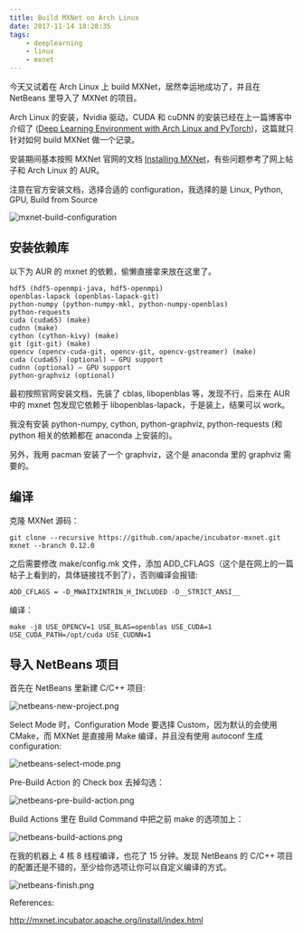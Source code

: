 ```yaml
---
title: Build MXNet on Arch Linux
date: 2017-11-14 18:28:35
tags:
    - deeplearning
    - linux
    - mxnet
---
```


今天又试着在 Arch Linux 上 build MXNet，居然幸运地成功了，并且在 NetBeans 里导入了 MXNet 的项目。

Arch Linux 的安装，Nvidia 驱动，CUDA 和 cuDNN 的安装已经在上一篇博客中介绍了 ([Deep Learning Environment with Arch Linux and PyTorch](../../../2017/11/05/pytorch-archlinux/))，这篇就只针对如何 build MXNet 做一个记录。

安装期间基本按照 MXNet 官网的文档 [Installing MXNet](http://mxnet.incubator.apache.org/install/index.html)，有些问题参考了网上帖子和 Arch Linux 的 AUR。

<!--more-->

注意在官方安装文档，选择合适的 configuration，我选择的是 Linux, Python, GPU, Build from Source

![mxnet-build-configuration](./mxnet-build-configuration.png)

## 安装依赖库

以下为 AUR 的 mxnet 的依赖，偷懒直接拿来放在这里了。

```
hdf5 (hdf5-openmpi-java, hdf5-openmpi)
openblas-lapack (openblas-lapack-git)
python-numpy (python-numpy-mkl, python-numpy-openblas)
python-requests
cuda (cuda65) (make)
cudnn (make)
cython (cython-kivy) (make)
git (git-git) (make)
opencv (opencv-cuda-git, opencv-git, opencv-gstreamer) (make)
cuda (cuda65) (optional) – GPU support
cudnn (optional) – GPU support
python-graphviz (optional)
```

最初按照官网安装文档，先装了 cblas, libopenblas 等，发现不行，后来在 AUR 中的 mxnet 包发现它依赖于 libopenblas-lapack，于是装上，结果可以 work。

我没有安装 python-numpy, cython, python-graphviz, python-requests (和 python 相关的依赖都在 anaconda 上安装的)。

另外，我用 pacman 安装了一个 graphviz，这个是 anaconda 里的 graphviz 需要的。

## 编译

克隆 MXNet 源码：

```
git clone --recursive https://github.com/apache/incubator-mxnet.git mxnet --branch 0.12.0
```

之后需要修改 make/config.mk 文件，添加 ADD_CFLAGS（这个是在网上的一篇帖子上看到的，具体链接找不到了），否则编译会报错:

```
ADD_CFLAGS = -D_MWAITXINTRIN_H_INCLUDED -D__STRICT_ANSI__
```

编译：

```
make -j8 USE_OPENCV=1 USE_BLAS=openblas USE_CUDA=1 USE_CUDA_PATH=/opt/cuda USE_CUDNN=1
```

## 导入 NetBeans 项目

首先在 NetBeans 里新建 C/C++ 项目:

![netbeans-new-project.png](./netbeans-new-project.png)

Select Mode 时，Configuration Mode 要选择 Custom，因为默认的会使用 CMake，而 MXNet 是直接用 Make 编译，并且没有使用 autoconf 生成 configuration:

![netbeans-select-mode.png](./netbeans-select-mode.png)

Pre-Build Action 的 Check box 去掉勾选：

![netbeans-pre-build-action.png](./netbeans-pre-build-action.png)

Build Actions 里在 Build Command 中把之前 make 的选项加上：

![netbeans-build-actions.png](./netbeans-build-actions.png)

在我的机器上 4 核 8 线程编译，也花了 15 分钟。发现 NetBeans 的 C/C++ 项目的配置还是不错的，至少给你选项让你可以自定义编译的方式。

![netbeans-finish.png](./netbeans-finish.png)

References:

http://mxnet.incubator.apache.org/install/index.html
